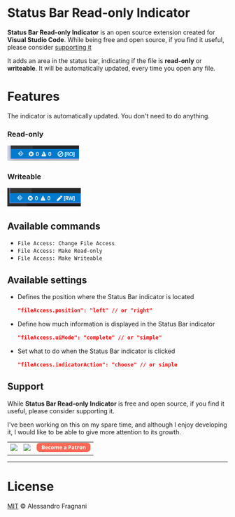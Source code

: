 # Status Bar Read-only Indicator

**Status Bar Read-only Indicator** is an open source extension created for **Visual Studio Code**. While being free and open source, if you find it useful, please consider [supporting it](#support-pascal)

It adds an area in the status bar, indicating if the file is **read-only** or **writeable**. It will be automatically updated, every time you open any file.

# Features

The indicator is automatically updated. You don't need to do anything.

### Read-only

![Read-only](images/screenshot-readonly.png)

### Writeable

![Writeable](images/screenshot-writeable.png)

## Available commands

* `File Access: Change File Access`
* `File Access: Make Read-only`
* `File Access: Make Writeable`

## Available settings

* Defines the position where the Status Bar indicator is located
    ```json
    "fileAccess.position": "left" // or "right"
    ```

* Define how much information is displayed in the Status Bar indicator
    ```json
    "fileAccess.uiMode": "complete" // or "simple"
    ```

* Set what to do when the Status Bar indicator is clicked
    ```json
    "fileAccess.indicatorAction": "choose" // or simple
    ```

## Support

While **Status Bar Read-only Indicator** is free and open source, if you find it useful, please consider supporting it.

I've been working on this on my spare time, and although I enjoy developing it, I would like to be able to give more attention to its growth.

<table align="center" width="60%" border="0">
  <tr>
    <td>
      <a title="Paypal" href="https://www.paypal.com/cgi-bin/webscr?cmd=_donations&business=EP57F3B6FXKTU&lc=US&item_name=Alessandro%20Fragnani&item_number=vscode%20extensions&currency_code=USD&bn=PP%2dDonationsBF%3abtn_donate_SM%2egif%3aNonHosted"><img src="https://www.paypalobjects.com/en_US/i/btn/btn_donate_SM.gif"/></a>
    </td>
    <td>
      <a title="Paypal" href="https://www.paypal.com/cgi-bin/webscr?cmd=_donations&business=EP57F3B6FXKTU&lc=BR&item_name=Alessandro%20Fragnani&item_number=vscode%20extensions&currency_code=BRL&bn=PP%2dDonationsBF%3abtn_donate_SM%2egif%3aNonHosted"><img src="https://www.paypalobjects.com/pt_BR/i/btn/btn_donate_SM.gif"/></a>
    </td>
    <td>
      <a title="Patreon" href="https://www.patreon.com/alefragnani"><img src="https://raw.githubusercontent.com/alefragnani/oss-resources/master/images/button-become-a-patron-rounded-small.png"/></a>
    </td>
  </tr>
</table>

---

# License

[MIT](LICENSE.md) &copy; Alessandro Fragnani